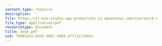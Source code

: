 ```yaml
---
content_type: resource
description: ''
file: https://ol-ocw-studio-app-production.s3.amazonaws.com/courses/6-844-computability-theory-of-and-with-scheme-spring-2003/7b001432b8a530d14dbdeff1211165ec_aeqn.pdf
file_type: application/pdf
resourcetype: Document
title: aeqn.pdf
uid: 7b001432-b8a5-30d1-4dbd-eff1211165ec
---
```

